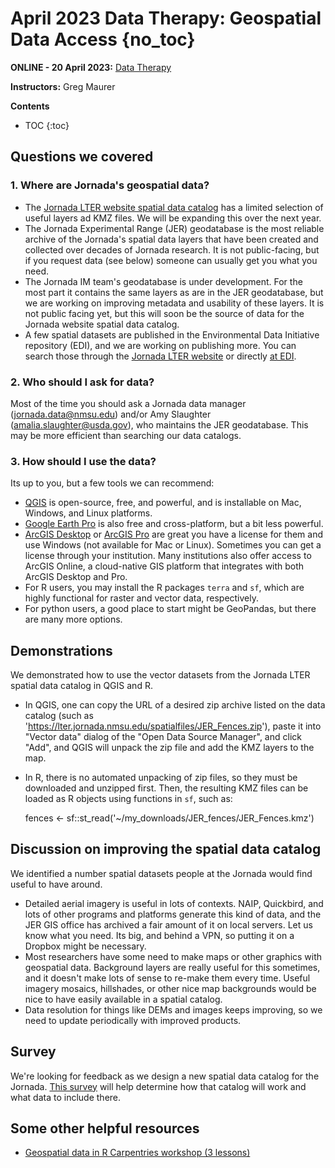# April 2023 Data Therapy: Geospatial Data Access {no_toc}

**ONLINE - 20 April 2023:**  [Data Therapy](https://www.google.com/calendar/event?eid=YWlta3ZsZDUzbzdsM3VkbWVjN2ZwNDExbzBfMjAyMjA5MDhUMjEwMDAwWiBkczVtNnF0NTRsYm9xYm85Z3QxNDhzcjJjMEBn)

**Instructors:** Greg Maurer

 **Contents**

* TOC
{:toc}

## Questions we covered

### 1. Where are Jornada's geospatial data?

* The [Jornada LTER website spatial data catalog](https://lter.jornada.nmsu.edu/data-catalog/#uagb-tabs__tab3) has a limited selection of useful layers ad KMZ files. We will be expanding this over the next year.
* The Jornada Experimental Range (JER) geodatabase is the most reliable archive of the Jornada's spatial data layers that have been created and collected over decades of Jornada research. It is not public-facing, but if you request data (see below) someone can usually get you what you need. 
* The Jornada IM team's geodatabase is under development. For the most part it contains the same layers as are in the JER geodatabase, but we are working on improving metadata and usability of these layers. It is not public facing yet, but this will soon be the source of data for the Jornada website spatial data catalog.
* A few spatial datasets are published in the Environmental Data Initiative repository (EDI), and we are working on publishing more. You can search those through the [Jornada LTER website](https://lter.jornada.nmsu.edu/data-catalog/#uagb-tabs__tab1) or directly [at EDI](https://portal.edirepository.org).

### 2. Who should I ask for data?

Most of the time you should ask a Jornada data manager (<jornada.data@nmsu.edu>) and/or Amy Slaughter (<amalia.slaughter@usda.gov>), who maintains the JER geodatabase. This may be more efficient than searching our data catalogs.

### 3. How should I use the data?

Its up to you, but a few tools we can recommend:

* [QGIS](https://qgis.org/en/site/) is open-source, free, and powerful, and is installable on Mac, Windows, and Linux platforms. 
* [Google Earth Pro](https://www.google.com/earth/about/versions/) is also free and cross-platform, but a bit less powerful.
* [ArcGIS Desktop](https://www.esri.com/en-us/arcgis/products/arcgis-desktop/overview) or [ArcGIS Pro](https://www.esri.com/en-us/arcgis/products/arcgis-pro/overview) are great you have a license for them and use Windows (not available for Mac or Linux). Sometimes you can get a license through your institution. Many institutions also offer access to ArcGIS Online, a cloud-native GIS platform that integrates with both ArcGIS Desktop and Pro.
* For R users, you may install the R packages `terra` and `sf`, which are highly functional for raster and vector data, respectively.
* For python users, a good place to start might be GeoPandas, but there are many more options.

## Demonstrations

We demonstrated how to use the vector datasets from the Jornada LTER spatial data catalog in QGIS and R.

* In QGIS, one can copy the URL of a desired zip archive listed on the data catalog (such as 'https://lter.jornada.nmsu.edu/spatialfiles/JER_Fences.zip'), paste it into "Vector data" dialog of the "Open Data Source Manager", and click "Add", and QGIS will unpack the zip file and add the KMZ layers to the map.
* In R, there is no automated unpacking of zip files, so they must be downloaded and unzipped first. Then, the resulting KMZ files can be loaded as R objects using functions in `sf`, such as:

    fences <- sf::st_read('~/my_downloads/JER_fences/JER_Fences.kmz')

## Discussion on improving the spatial data catalog

We identified a number spatial datasets people at the Jornada would find useful to have around.

* Detailed aerial imagery is useful in lots of contexts. NAIP, Quickbird, and lots of other programs and platforms generate this kind of data, and the JER GIS office has archived a fair amount of it on local servers. Let us know what you need. Its big, and behind a VPN, so putting it on a Dropbox might be necessary.
* Most researchers have some need to make maps or other graphics with geospatial data. Background layers are really useful for this sometimes, and it doesn't make lots of sense to re-make them every time. Useful imagery mosaics, hillshades, or other nice map backgrounds would be nice to have easily available in a spatial catalog.
* Data resolution for things like DEMs and images keeps improving, so we need to update periodically with improved products.

## Survey

We're looking for feedback as we design a new spatial data catalog for the Jornada. [This survey](https://forms.gle/VQ5Nc7YUZv4Wb7go9) will help determine how that catalog will work and what data to include there.

## Some other helpful resources

* [Geospatial data in R Carpentries workshop (3 lessons)](https://datacarpentry.org/geospatial-workshop/)
